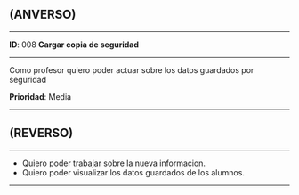## (ANVERSO)
---

**ID**: 008 **Cargar copia de seguridad**

---

Como profesor quiero poder actuar sobre los datos guardados por seguridad

**Prioridad**: Media

---

## (REVERSO)

---

 * Quiero poder trabajar sobre la nueva informacion.
 * Quiero poder visualizar los datos guardados de los alumnos.

---
